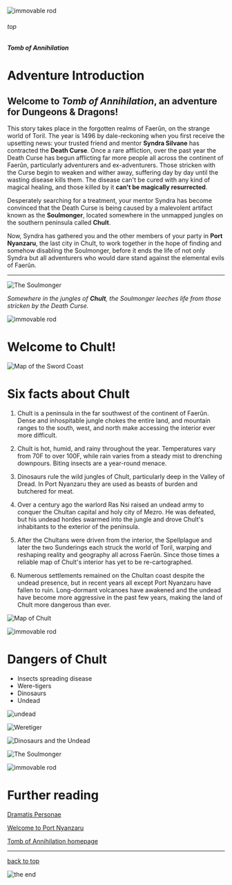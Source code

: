 
![immovable rod](../../images/immovable-rod.jpg)

###### top

##### Tomb of Annihilation

# Adventure Introduction

## Welcome to _**Tomb of Annihilation**_, an adventure for Dungeons & Dragons!

This story takes place in the forgotten realms of Faerûn, on the strange world of Toril. The year is 1496 by dale-reckoning when you first receive the upsetting news: your trusted friend and mentor **Syndra Silvane** has contracted the **Death Curse**. Once a rare affliction, over the past year the Death Curse has begun afflicting far more people all across the continent of Faerûn, particularly adventurers and ex-adventurers. Those stricken with the Curse begin to weaken and wither away, suffering day by day until the wasting disease kills them. The disease can't be cured with any kind of magical healing, and those killed by it **can't be magically resurrected**.

Desperately searching for a treatment, your mentor Syndra has become convinced that the Death Curse is being caused by a malevolent artifact known as the **Soulmonger**, located somewhere in the unmapped jungles on the southern peninsula called **Chult**.

Now, Syndra has gathered you and the other members of your party in **Port Nyanzaru**, the last city in Chult, to work together in the hope of finding and somehow disabling the Soulmonger, before it ends the life of not only Syndra but all adventurers who would dare stand against the elemental evils of Faerûn.

---

![The Soulmonger](../the-soulmonger.png)

_Somewhere in the jungles of **Chult**, the Soulmonger leeches life from those stricken by the Death Curse._

![immovable rod](../../images/immovable-rod.jpg)

# Welcome to Chult!

![Map of the Sword Coast](images/faerun-swordcoast-chult.png)

# Six facts about Chult

1. Chult is a peninsula in the far southwest of the continent of Faerûn. Dense and inhospitable jungle chokes the entire land, and mountain ranges to the south, west, and north make accessing the interior ever more difficult.

2. Chult is hot, humid, and rainy throughout the year. Temperatures vary from 70F to over 100F, while rain varies from a steady mist to drenching downpours. Biting insects are a year-round menace.

3. Dinosaurs rule the wild jungles of Chult, particularly deep in the Valley of Dread. In Port Nyanzaru they are used as beasts of burden and butchered for meat.

4. Over a century ago the warlord Ras Nsi raised an undead army to conquer the Chultan capital and holy city of Mezro. He was defeated, but his undead hordes swarmed into the jungle and drove Chult's inhabitants to the exterior of the peninsula.

5. After the Chultans were driven from the interior, the Spellplague and later the two Sunderings each struck the world of Toril, warping and reshaping reality and geography all across Faerûn. Since those times a reliable map of Chult's interior has yet to be re-cartographed.

6. Numerous settlements remained on the Chultan coast despite the undead presence, but in recent years all except Port Nyanzaru have fallen to ruin. Long-dormant volcanoes have awakened and the undead have become more aggressive in the past few years, making the land of Chult more dangerous than ever.

![Map of Chult](images/chult_player_map.jpg)

![immovable rod](../../images/immovable-rod.jpg)

# Dangers of Chult

- Insects spreading disease
- Were-tigers
- Dinosaurs
- Undead

![undead](images/undead.jpg)

![Weretiger](images/weretiger_by_deskridge.jpg)

![Dinosaurs and the Undead](images/undead-trex.jpg)

![The Soulmonger](../the-soulmonger.png)

![immovable rod](../../images/immovable-rod.jpg)

# Further reading

[Dramatis Personae](dramatis_personae.md#top)

[Welcome to Port Nyanzaru](Port_Nyanzaru.md#top)

[Tomb of Annihilation homepage](README.md#top)

---

[back to top](#top)

![the end](../../images/toa-end.jpg)